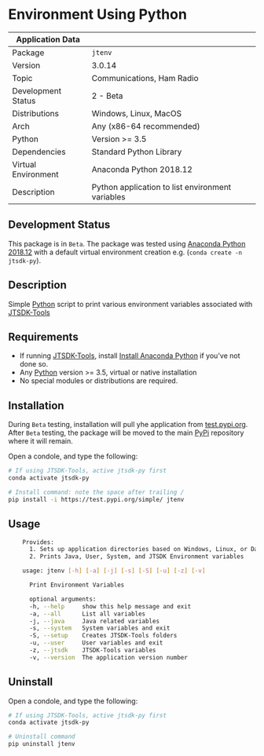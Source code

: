 # Environment Using Python

| Application Data ||
| ---| --- |
| Package             | `jtenv`
| Version             | 3.0.14
| Topic               | Communications, Ham Radio
| Development Status  | 2 - Beta
| Distributions       | Windows, Linux, MacOS
| Arch                | Any (x86-64 recommended)
| Python              | Version >= 3.5
| Dependencies        | Standard Python Library
| Virtual Environment | Anaconda Python 2018.12
| Description         | Python application to list environment variables |

## Development Status

This package is in `Beta`. The package was tested using 
[Anaconda Python 2018.12][] with a default virtual environment creation e.g.
(`conda create -n jtsdk-py`).

## Description

Simple [Python][] script to print various environment variables associated
with [JTSDK-Tools][]

## Requirements

- If running [JTSDK-Tools][], install [Install Anaconda Python][] if you've not done so.
- Any [Python][] version >= 3.5, virtual or native installation
- No special modules or distributions are required.

## Installation

During `Beta` testing, installation will pull yhe application from
[test.pypi.org][]. After `Beta` testing, the package will be moved to the main
[PyPi][] repository where it will remain.

Open a condole, and type the following:

```bash
# If using JTSDK-Tools, active jtsdk-py first
conda activate jtsdk-py

# Install command: note the space after trailing /
pip install -i https://test.pypi.org/simple/ jtenv

```

## Usage

```bash
    Provides:
      1. Sets up application directories based on Windows, Linux, or Darwin FSH
      2. Prints Java, User, System, and JTSDK Environment variables

    usage: jtenv [-h] [-a] [-j] [-s] [-S] [-u] [-z] [-v]

      Print Environment Variables

      optional arguments:
      -h, --help     show this help message and exit
      -a, --all      List all variables
      -j, --java     Java related variables
      -s, --system   System variables and exit
      -S, --setup    Creates JTSDK-Tools folders
      -u, --user     User variables and exit
      -z, --jtsdk    JTSDK-Tools variables
      -v, --version  The application version number
```

## Uninstall

Open a condole, and type the following:

```bash
# If using JTSDK-Tools, active jtsdk-py first
conda activate jtsdk-py

# Uninstall command
pip uninstall jtenv

```
[Install Anaconda Python]: https://github.com/KI7MT/jtsdk-dotnet-core/wiki/Install-Python
[JTSDK-Tools]: https://github.com/KI7MT/jtsdk-dotnet-core/wiki
[test.pypi.org]: https://test.pypi.org/project/jtenv/
[PyPi]: https://pypi.org/
[Anaconda Python 2018.12]: https://github.com/KI7MT/jtsdk-dotnet-core/wiki/Install-Python
[Python]: https://www.python.org/
